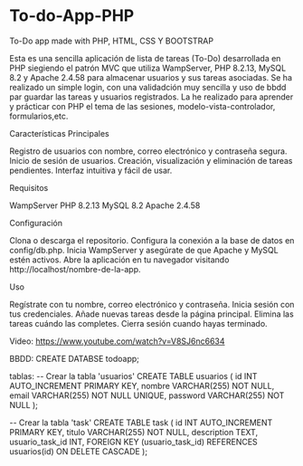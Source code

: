 # To-do-App-PHP
To-Do app made with PHP, HTML, CSS Y BOOTSTRAP

Esta es una sencilla aplicación de lista de tareas (To-Do) desarrollada en PHP siegiendo el patrón MVC que utiliza WampServer, PHP 8.2.13, MySQL 8.2 y Apache 2.4.58 para almacenar usuarios y sus tareas asociadas.
Se ha realizado un simple login, con una validadción muy sencilla y uso de bbdd par guardar las tareas y usuarios registrados.
La he realizado para aprender y prácticar con PHP el tema de las sesiones, modelo-vista-controlador, formularios,etc.

Características Principales

Registro de usuarios con nombre, correo electrónico y contraseña segura.
Inicio de sesión de usuarios.
Creación, visualización y eliminación de tareas pendientes.
Interfaz intuitiva y fácil de usar.

Requisitos

WampServer
PHP 8.2.13
MySQL 8.2
Apache 2.4.58

Configuración

Clona o descarga el repositorio.
Configura la conexión a la base de datos en config/db.php.
Inicia WampServer y asegúrate de que Apache y MySQL estén activos.
Abre la aplicación en tu navegador visitando http://localhost/nombre-de-la-app.


Uso

Regístrate con tu nombre, correo electrónico y contraseña.
Inicia sesión con tus credenciales.
Añade nuevas tareas desde la página principal.
Elimina las tareas cuándo las completes.
Cierra sesión cuando hayas terminado.



Video: https://www.youtube.com/watch?v=V8SJ6nc6634


BBDD:
CREATE DATABSE todoapp;

tablas:
-- Crear la tabla 'usuarios'
CREATE TABLE usuarios (
    id INT AUTO_INCREMENT PRIMARY KEY,
    nombre VARCHAR(255) NOT NULL,
    email VARCHAR(255) NOT NULL UNIQUE,
    password VARCHAR(255) NOT NULL
);

-- Crear la tabla 'task'
CREATE TABLE task (
    id INT AUTO_INCREMENT PRIMARY KEY,
    titulo VARCHAR(255) NOT NULL,
    description TEXT,
    usuario_task_id INT,
    FOREIGN KEY (usuario_task_id) REFERENCES usuarios(id) ON DELETE CASCADE
);
